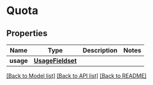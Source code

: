 # Quota

## Properties
Name | Type | Description | Notes
------------ | ------------- | ------------- | -------------
**usage** | [**UsageFieldset**](UsageFieldset.md) |  | 

[[Back to Model list]](../README.md#documentation-for-models) [[Back to API list]](../README.md#documentation-for-api-endpoints) [[Back to README]](../README.md)


